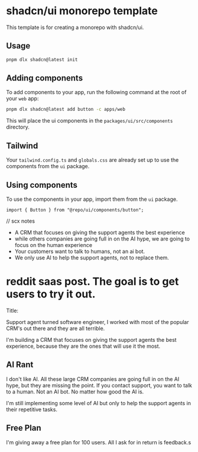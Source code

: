 # shadcn/ui monorepo template

This template is for creating a monorepo with shadcn/ui.

## Usage

```bash
pnpm dlx shadcn@latest init
```

## Adding components

To add components to your app, run the following command at the root of your `web` app:

```bash
pnpm dlx shadcn@latest add button -c apps/web
```

This will place the ui components in the `packages/ui/src/components` directory.

## Tailwind

Your `tailwind.config.ts` and `globals.css` are already set up to use the components from the `ui` package.

## Using components

To use the components in your app, import them from the `ui` package.

```tsx
import { Button } from "@repo/ui/components/button";
```

// scx notes

- A CRM that focuses on giving the support agents the best experience
- while others companies are going full in on the AI hype, we are going to focus on the human experience
- Your customers want to talk to humans, not an ai bot.
- We only use AI to help the support agents, not to replace them.

# reddit saas post. The goal is to get users to try it out.

Title:

Support agent turned software engineer, I worked with most of the popular CRM's out there and they are all terrible.

I'm building a CRM that focuses on giving the support agents the best experience, because they are the ones that will use it the most.

## AI Rant

I don't like AI. All these large CRM companies are going full in on the AI hype, but they are missing the point. If you contact support, you want to talk to a human. Not an AI bot. No matter how good the AI is.

I'm still implementing some level of AI but only to help the support agents in their repetitive tasks.

## Free Plan

I'm giving away a free plan for 100 users. All I ask for in return is feedback.s
